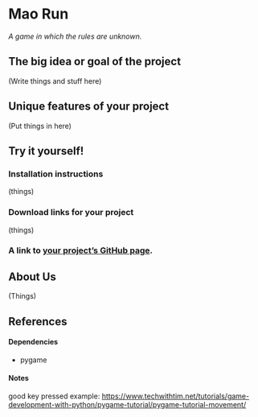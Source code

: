 # Mao Run
_A game in which the rules are unknown._

## The big idea or goal of the project

(Write things and stuff here)

## Unique features of your project

(Put things in here)

## Try it yourself!

### Installation instructions
(things)

### Download links for your project
(things)

### A link to [your project’s GitHub page](https://github.com/olincollege/mao-run).

## About Us

(Things)

## References

#### Dependencies
* pygame

#### Notes
good key pressed example: https://www.techwithtim.net/tutorials/game-development-with-python/pygame-tutorial/pygame-tutorial-movement/
